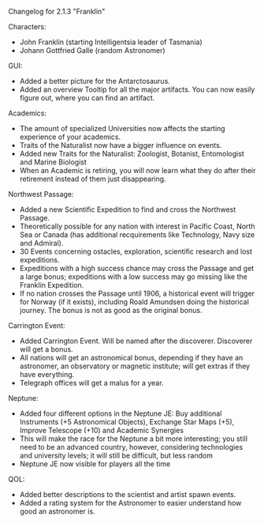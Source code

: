 Changelog for 2.1.3 "Franklin"

Characters:
- John Franklin (starting Intelligentsia leader of Tasmania)
- Johann Gottfried Galle (random Astronomer)

GUI:
- Added a better picture for the Antarctosaurus.
- Added an overview Tooltip for all the major artifacts. You can now easily figure out, where you can find an artifact.

Academics:
- The amount of specialized Universities now affects the starting experience of your academics.
- Traits of the Naturalist now have a bigger influence on events.
- Added new Traits for the Naturalist: Zoologist, Botanist, Entomologist and Marine Biologist
- When an Academic is retiring, you will now learn what they do after their retirement instead of them just disappearing.

Northwest Passage:
- Added a new Scientific Expedition to find and cross the Northwest Passage.
- Theoretically possible for any nation with interest in Pacific Coast, North Sea or Canada (has additional recquirements like Technology, Navy size and Admiral).
- 30 Events concerning ostacles, exploration, scientific research and lost expeditions.
- Expeditions with a high success chance may cross the Passage and get a large bonus; expeditions with a low success may go missing like the Franklin Expedition.
- If no nation crosses the Passage until 1906, a historical event will trigger for Norway (if it exists), including Roald Amundsen doing the historical journey. The bonus is not as good as the original bonus.

Carrington Event:
- Added Carrington Event. Will be named after the discoverer. Discoverer will get a bonus.
- All nations will get an astronomical bonus, depending if they have an astronomer, an observatory or magnetic institute; will get extras if they have everything.
- Telegraph offices will get a malus for a year.

Neptune:
- Added four different options in the Neptune JE: Buy additional Instruments (+5 Astronomical Objects), Exchange Star Maps (+5), Improve Telescope (+10) and Academic Synergies
- This will make the race for the Neptune a bit more interesting; you still need to be an advanced country, however, considering technologies and university levels; it will still be difficult, but less random
- Neptune JE now visible for players all the time

QOL:
- Added better descriptions to the scientist and artist spawn events.
- Added a rating system for the Astronomer to easier understand how good an astronomer is.
